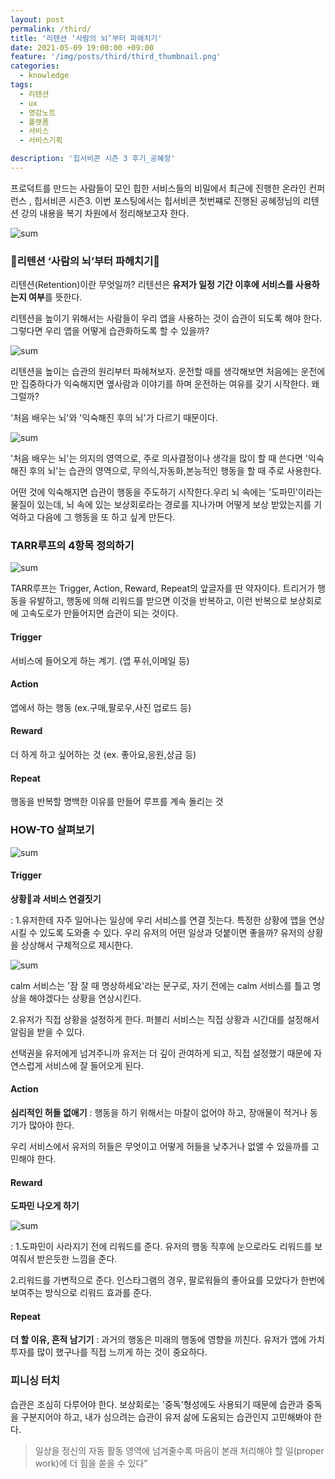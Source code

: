 ```yaml
---
layout: post
permalink: /third/
title: '리텐션 ‘사람의 뇌’부터 파헤치기'
date: 2021-05-09 19:00:00 +09:00
feature: '/img/posts/third/third_thumbnail.png'
categories:
  - knowledge
tags:
  - 리텐션
  - ux
  - 영감노트
  - 플랫폼
  - 서비스
  - 서비스기획

description: '힙서비콘 시즌 3 후기_공혜정'
---
```


프로덕트를 만드는 사람들이 모인 힙한 서비스들의 비밀에서 최근에 진행한 온라인 컨퍼런스 , 힙서비콘 시즌3.
이번 포스팅에서는 힙서비콘 첫번쨰로 진행된 공혜정님의 리텐션 강의 내용을 복기 차원에서 정리해보고자 한다.

![sum](/img/posts/third/main.png)

### **🧠리텐션 ‘사람의 뇌’부터 파헤치기🧠**

리텐션(Retention)이란 무엇일까?
리텐션은 **유저가 일정 기간 이후에 서비스를 사용하는지 여부**를 뜻한다.

리텐션을 높이기 위해서는 사람들이 우리 앱을 사용하는 것이 습관이 되도록 해야 한다.
그렇다면 우리 앱을 어떻게 습관화하도록 할 수 있을까?

![sum](/img/posts/third/list.png)

리텐션을 높이는 습관의 원리부터 파헤쳐보자.
운전할 때를 생각해보면 처음에는 운전에만 집중하다가 익숙해지면 옆사람과 이야기를 하며 운전하는 여유를 갖기 시작한다. 왜 그럴까?

'처음 배우는 뇌'와 '익숙해진 후의 뇌'가 다르기 때문이다.

![sum](/img/posts/third/brain.png)

'처음 배우는 뇌'는 의지의 영역으로, 주로 의사결정이나 생각을 많이 할 때 쓴다면 '익숙해진 후의 뇌'는 습관의 영역으로, 무의식,자동화,본능적인 행동을 할 때 주로 사용한다.

어떤 것에 익숙해지면 습관이 행동을 주도하기 시작한다.우리 뇌 속에는 '도파민'이라는 물질이 있는데,
뇌 속에 있는 보상회로라는 경로를 지나가며 어떻게 보상 받았는지를 기억하고 다음에 그 행동을 또 하고 싶게 만든다.

### **TARR루프의 4항목 정의하기**

![sum](/img/posts/third/tarr.png)

TARR루프는 Trigger, Action, Reward, Repeat의 앞글자를 딴 약자이다. 트리거가 행동을 유발하고, 행동에 의해 리워드를 받으면 이것을 반복하고, 이런 반복으로 보상회로에 고속도로가 만들어지면 습관이 되는 것이다.

#### Trigger
서비스에 들어오게 하는 계기. (앱 푸쉬,이메일 등)

#### Action
앱에서 하는 행동 (ex.구매,팔로우,사진 업로드 등)

#### Reward
더 하게 하고 싶어하는 것 (ex. 좋아요,응원,상금 등)

#### Repeat
행동을 반복할 명백한 이유를 만들어 루프를 계속 돌리는 것

### **HOW-TO 살펴보기**

![sum](/img/posts/third/howto.png)

#### Trigger
**상황과 서비스 연결짓기**

: 1.유저한테 자주 일어나는 일상에 우리 서비스를 연결 짓는다. 특정한 상황에 앱을 연상시킬 수 있도록 도와줄 수 있다.
우리 유저의 어떤 일상과 덧붙이면 좋을까? 유저의 상황을 상상해서 구체적으로 제시한다.

![sum](/img/posts/third/life.png)

calm 서비스는 '잠 잘 때 명상하세요'라는 문구로, 자기 전에는 calm 서비스를 틀고 명상을 해야겠다는 상황을 연상시킨다.

  2.유저가 직접 상황을 설정하게 한다. 퍼블리 서비스는 직접 상황과 시간대를 설정해서 알림을 받을 수 있다.

  선택권을 유저에게 넘겨주니까 유저는 더 깊이 관여하게 되고, 직접 설정했기 때문에 자연스럽게 서비스에 잘 들어오게 된다.

#### Action
**심리적인 허들 없애기**
: 행동을 하기 위해서는 마찰이 없어야 하고, 장애물이 적거나 동기가 많아야 한다.

우리 서비스에서 유저의 허들은 무엇이고
어떻게 허들을 낮추거나 없앨 수 있을까를 고민해야 한다.

#### Reward
**도파민 나오게 하기**

![sum](/img/posts/third/see.png)

: 1.도파민이 사라지기 전에 리워드를 준다. 유저의 행동 직후에 눈으로라도 리워드를 보여줘서 받은듯한 느낌을 준다.

  2.리워드를 가변적으로 준다. 인스타그램의 경우, 팔로워들의 좋아요를 모았다가 한번에 보여주는 방식으로 리워드 효과를 준다.

#### Repeat
**더 할 이유, 흔적 남기기**
: 과거의 행동은 미래의 행동에 영향을 끼친다. 유저가 앱에 가치 투자를 많이 했구나를 직접 느끼게 하는 것이 중요하다.

### **피니싱 터치**

습관은 조심히 다루어야 한다. 보상회로는 '중독'형성에도 사용되기 때문에 습관과 중독을 구분지어야 하고, 내가 심으려는 습관이
유저 삶에 도움되는 습관인지 고민해봐야 한다.
>일상을 정신의 자동 활동 영역에 넘겨줄수록
마음이 본래 처리해야 할 일(proper work)에 더 힘을 쏟을 수 있다”
